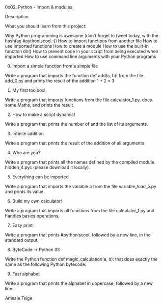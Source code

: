 
0x02. Python - import & modules

Description

What you should learn from this project:



Why Python programming is awesome (don’t forget to tweet today, with the hashtag #pythoniscool :)) How to import functions from another file How to use imported functions How to create a module How to use the built-in function dir() How to prevent code in your script from being executed when imported How to use command line arguments with your Python programs



0. Import a simple function from a simple file

Write a program that imports the function def add(a, b): from the file add_0.py and prints the result of the addition 1 + 2 = 3

1. My first toolbox!

Write a program that imports functions from the file calculator_1.py, does some Maths, and prints the result.

2. How to make a script dynamic!

Write a program that prints the number of and the list of its arguments.

3. Infinite addition

Write a program that prints the result of the addition of all arguments

4. Who are you?

Write a program that prints all the names defined by the compiled module hidden_4.pyc (please download it locally).

5. Everything can be imported

Write a program that imports the variable a from the file variable_load_5.py and prints its value.

6. Build my own calculator!

Write a program that imports all functions from the file calculator_1.py and handles basics operations.

7. Easy print

Write a program that prints #pythoniscool, followed by a new line, in the standard output.

8. ByteCode -> Python #3

Write the Python function def magic_calculation(a, b): that does exactly the same as the following Python bytecode:

9. Fast alphabet

Write a program that prints the alphabet in uppercase, followed by a new line.

Amsale Tsige
